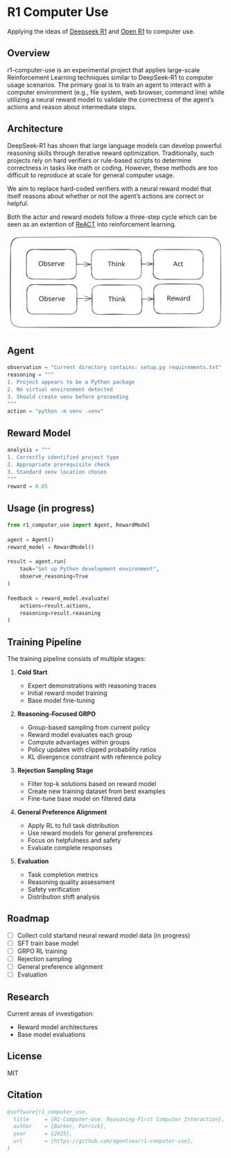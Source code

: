 # R1 Computer Use

Applying the ideas of [Deepseek R1](https://github.com/deepseek-ai/DeepSeek-R1) and [Open R1](https://github.com/huggingface/open-r1) to computer use.

## Overview

r1-computer-use is an experimental project that applies large-scale Reinforcement Learning techniques similar to DeepSeek-R1 to computer usage scenarios. The primary goal is to train an agent to interact with a computer environment (e.g., file system, web browser, command line) while utilizing a neural reward model to validate the correctness of the agent’s actions and reason about intermediate steps.

## Architecture

DeepSeek-R1 has shown that large language models can develop powerful reasoning skills through iterative reward optimization. Traditionally, such projects rely on hard verifiers or rule-based scripts to determine correctness in tasks like math or coding. However, these methods are too difficult to reproduce at scale for general computer usage.

We aim to replace hard-coded verifiers with a neural reward model that itself reasons about whether or not the agent’s actions are correct or helpful.

Both the actor and reward models follow a three-step cycle which can be seen as an extention of [ReACT](https://react-lm.github.io/) into reinforcement learning.

<img src="./static/rac.svg" alt="diagram" width="500">


## Agent

```python
observation = "Current directory contains: setup.py requirements.txt"
reasoning = """
1. Project appears to be a Python package
2. No virtual environment detected
3. Should create venv before proceeding
"""
action = "python -m venv .venv"
```

## Reward Model

```python
analysis = """
1. Correctly identified project type
2. Appropriate prerequisite check
3. Standard venv location chosen
"""
reward = 0.85
```

## Usage (in progress)

```python
from r1_computer_use import Agent, RewardModel

agent = Agent()
reward_model = RewardModel()

result = agent.run(
    task="Set up Python development environment",
    observe_reasoning=True
)

feedback = reward_model.evaluate(
    actions=result.actions,
    reasoning=result.reasoning
)
```

## Training Pipeline

The training pipeline consists of multiple stages:

1. **Cold Start**
   - Expert demonstrations with reasoning traces
   - Initial reward model training
   - Base model fine-tuning

2. **Reasoning-Focused GRPO**
   - Group-based sampling from current policy
   - Reward model evaluates each group
   - Compute advantages within groups
   - Policy updates with clipped probability ratios
   - KL divergence constraint with reference policy

3. **Rejection Sampling Stage**
   - Filter top-k solutions based on reward model
   - Create new training dataset from best examples
   - Fine-tune base model on filtered data

4. **General Preference Alignment**
   - Apply RL to full task distribution
   - Use reward models for general preferences
   - Focus on helpfulness and safety
   - Evaluate complete responses

5. **Evaluation**
   - Task completion metrics
   - Reasoning quality assessment 
   - Safety verification
   - Distribution shift analysis

## Roadmap

- [ ] Collect cold startand neural reward model data (in progress)
- [ ] SFT train base model
- [ ] GRPO RL training
- [ ] Rejection sampling
- [ ] General preference alignment
- [ ] Evaluation

## Research
Current areas of investigation:

- Reward model architectures
- Base model evaluations

## License
MIT

## Citation

```bibtex
@software{r1_computer_use,
  title     = {R1-Computer-Use: Reasoning-First Computer Interaction},
  author    = {Barker, Patrick},
  year      = {2025},
  url       = {https://github.com/agentsea/r1-computer-use},
}
```